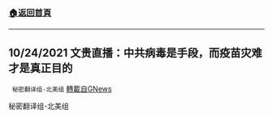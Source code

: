 ###  [:house:返回首頁](https://github.com/ourhimalayas/txt)
---


## 10/24/2021 文贵直播：中共病毒是手段，而疫苗灾难才是真正目的
` 秘密翻译组-北美组` [轉載自GNews](https://gnews.org/zh-hans/1616383/)

秘密翻译组-北美组
